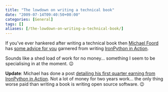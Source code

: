 ```yaml
---
title: "The lowdown on writing a technical book"
date: "2009-07-14T09:40:50+00:00"
categories: [General]
tags: []
aliases: [/the-lowdown-on-writing-a-technical-book/]
---
```


If you've ever hankered after writing a technical book then  [Michael Foord](http://www.voidspace.org.uk/) has [some advice for you](http://www.voidspace.org.uk/python/articles/technical-writing.shtml) garnered from writing [IronPython in Action](http://www.ironpythoninaction.com/).

Sounds like a shed load of work for no money... something I seem to be specialising in at the moment. :wink:

<strong>Update</strong>: Michael has done a post [detailing his first quarter earning from IronPython in Action](http://www.voidspace.org.uk/python/weblog/arch_d7_2009_07_18.shtml#e1111). Not a lot of money for two years work... the only thing worse paid than writing a book is writing open source software. :wink:

